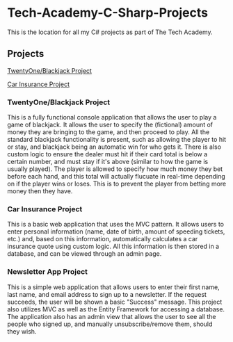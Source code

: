 # Tech-Academy-C-Sharp-Projects
This is the location for all my C# projects as part of The Tech Academy.

## Projects
[TwentyOne/Blackjack Project](General/TwentyOne)

[Car Insurance Project](General/CarInsurance)

### TwentyOne/Blackjack Project
This is a fully functional console application that allows the user to play a game of blackjack. It allows the user to specify the (fictional) amount of money they are bringing to the game, and then proceed to play. All the standard blackjack functionality is present, such as allowing the player to hit or stay, and blackjack being an automatic win for who gets it. There is also custom logic to ensure the dealer must hit if their card total is below a certain number, and must stay if it's above (similar to how the game is usually played). The player is allowed to specify how much money they bet before each hand, and this total will actually flucuate in real-time depending on if the player wins or loses. This is to prevent the player from betting more money then they have.

### Car Insurance Project
This is a basic web application that uses the MVC pattern. It allows users to enter personal information (name, date of birth, amount of speeding tickets, etc.) and, based on this information, automatically calculates a car insurance quote using custom logic. All this information is then stored in a database, and can be viewed through an admin page.

### Newsletter App Project
This is a simple web application that allows users to enter their first name, last name, and email address to sign up to a newsletter. If the request succeeds, the user will be shown a basic "Success" message. This project also utilizes MVC as well as the Entity Framework for accessing a database. The application also has an admin view that allows the user to see all the people who signed up, and manually unsubscribe/remove them, should they wish.
